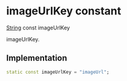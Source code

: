 


# imageUrlKey constant







[String](https://api.flutter.dev/flutter/dart-core/String-class.html) const imageUrlKey
  




<p>imageUrlKey.</p>



## Implementation

```dart
static const imageUrlKey = "imageUrl";
```







